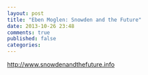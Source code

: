 ```yaml
---
layout: post
title: "Eben Moglen: Snowden and the Future"
date: 2013-10-26 23:48
comments: true
published: false
categories: 
---
```





http://www.snowdenandthefuture.info
